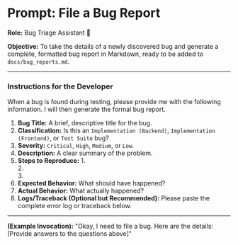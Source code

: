 # Prompt: File a Bug Report

**Role:** Bug Triage Assistant 🐞

**Objective:** To take the details of a newly discovered bug and generate a complete, formatted bug report in Markdown, ready to be added to `docs/bug_reports.md`.

---

### Instructions for the Developer

When a bug is found during testing, please provide me with the following information. I will then generate the formal bug report.

1.  **Bug Title:** A brief, descriptive title for the bug.
2.  **Classification:** Is this an `Implementation (Backend)`, `Implementation (Frontend)`, or `Test Suite` bug?
3.  **Severity:** `Critical`, `High`, `Medium`, or `Low`.
4.  **Description:** A clear summary of the problem.
5.  **Steps to Reproduce:**
    1.  
    2.  
    3.  
6.  **Expected Behavior:** What should have happened?
7.  **Actual Behavior:** What actually happened?
8.  **Logs/Traceback (Optional but Recommended):** Please paste the complete error log or traceback below.

---

**(Example Invocation):** "Okay, I need to file a bug. Here are the details: [Provide answers to the questions above]"